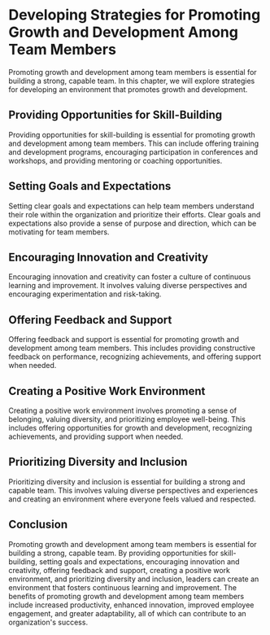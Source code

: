 Developing Strategies for Promoting Growth and Development Among Team Members
==========================================================================================================================

Promoting growth and development among team members is essential for building a strong, capable team. In this chapter, we will explore strategies for developing an environment that promotes growth and development.

Providing Opportunities for Skill-Building
------------------------------------------

Providing opportunities for skill-building is essential for promoting growth and development among team members. This can include offering training and development programs, encouraging participation in conferences and workshops, and providing mentoring or coaching opportunities.

Setting Goals and Expectations
------------------------------

Setting clear goals and expectations can help team members understand their role within the organization and prioritize their efforts. Clear goals and expectations also provide a sense of purpose and direction, which can be motivating for team members.

Encouraging Innovation and Creativity
-------------------------------------

Encouraging innovation and creativity can foster a culture of continuous learning and improvement. It involves valuing diverse perspectives and encouraging experimentation and risk-taking.

Offering Feedback and Support
-----------------------------

Offering feedback and support is essential for promoting growth and development among team members. This includes providing constructive feedback on performance, recognizing achievements, and offering support when needed.

Creating a Positive Work Environment
------------------------------------

Creating a positive work environment involves promoting a sense of belonging, valuing diversity, and prioritizing employee well-being. This includes offering opportunities for growth and development, recognizing achievements, and providing support when needed.

Prioritizing Diversity and Inclusion
------------------------------------

Prioritizing diversity and inclusion is essential for building a strong and capable team. This involves valuing diverse perspectives and experiences and creating an environment where everyone feels valued and respected.

Conclusion
----------

Promoting growth and development among team members is essential for building a strong, capable team. By providing opportunities for skill-building, setting goals and expectations, encouraging innovation and creativity, offering feedback and support, creating a positive work environment, and prioritizing diversity and inclusion, leaders can create an environment that fosters continuous learning and improvement. The benefits of promoting growth and development among team members include increased productivity, enhanced innovation, improved employee engagement, and greater adaptability, all of which can contribute to an organization's success.
